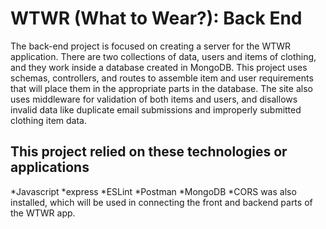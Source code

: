 # WTWR (What to Wear?): Back End

The back-end project is focused on creating a server for the WTWR application. There are two collections of data, users and items of clothing, and they work inside a database created in MongoDB. This project uses schemas, controllers, and routes to assemble item and user requirements that will place them in the appropriate parts in the database. The site also uses middleware for validation of both items and users, and disallows invalid data like duplicate email submissions and improperly submitted clothing item data.

## This project relied on these technologies or applications

*Javascript
*express
*ESLint
*Postman
*MongoDB
*CORS was also installed, which will be used in connecting the front and backend parts of the WTWR app.
